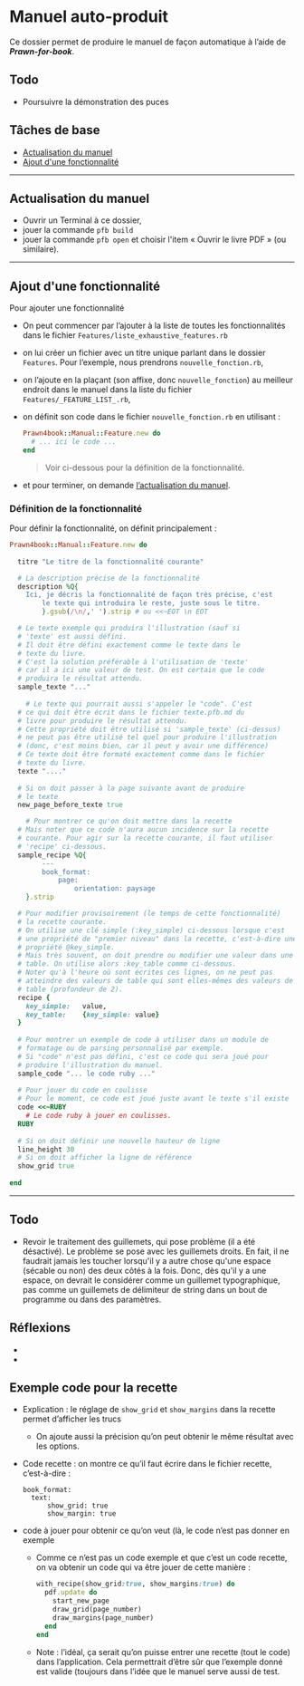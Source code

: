 # Manuel auto-produit

Ce dossier permet de produire le manuel de façon automatique à l’aide de ***Prawn-for-book***.

## Todo

* Poursuivre la démonstration des puces



## Tâches de base

* [Actualisation du manuel](#update-manual)
* [Ajout d'une fonctionnalité](#add-feature)


---

<a name="update-manual"></a>

## Actualisation du manuel

* Ouvrir un Terminal à ce dossier,
* jouer la commande `pfb build`
* jouer la commande `pfb open` et choisir l'item « Ouvrir le livre PDF » (ou similaire).

---

<a name="add-feature"></a>

## Ajout d'une fonctionnalité

Pour ajouter une fonctionnalité

* On peut commencer par l’ajouter à la liste de toutes les fonctionnalités dans le fichier `Features/liste_exhaustive_features.rb`

* on lui créer un fichier avec un titre unique parlant dans le dossier `Features`. Pour l’exemple, nous prendrons `nouvelle_fonction.rb`,

* on l’ajoute en la plaçant (son affixe, donc `nouvelle_fonction`) au meilleur endroit dans le manuel dans la liste du fichier `Features/_FEATURE_LIST_.rb`,

* on définit son code dans le fichier `nouvelle_fonction.rb` en utilisant :

  ~~~ruby
  Prawn4book::Manual::Feature.new do
    # ... ici le code ...
  end
  ~~~

  > Voir ci-dessous pour la définition de la fonctionnalité.

* et pour terminer, on demande [l’actualisation du manuel](#update-manual).

### Définition de la fonctionnalité

Pour définir la fonctionnalité, on définit principalement :

~~~ruby
Prawn4book::Manual::Feature.new do
  
  titre "Le titre de la fonctionnalité courante"

  # La description précise de la fonctionnalité
  description %Q{
  	Ici, je décris la fonctionnalité de façon très précise, c'est
		le texte qui introduira le reste, juste sous le titre.
		}.gsub(/\n/,' ').strip # ou <<~EOT \n EOT

  # Le texte exemple qui produira l'illustration (sauf si
  # 'texte' est aussi défini.
  # Il doit être défini exactement comme le texte dans le
  # texte du livre.
  # C'est la solution préférable à l'utilisation de 'texte'
  # car il a ici une valeur de test. On est certain que le code
  # produira le résultat attendu.
  sample_texte "..."
  
	# Le texte qui pourrait aussi s'appeler le "code". C'est
  # ce qui doit être écrit dans le fichier texte.pfb.md du
  # livre pour produire le résultat attendu. 
  # Cette propriété doit être utilisé si 'sample_texte' (ci-dessus)
  # ne peut pas être utilisé tel quel pour produire l'illustration
  # (donc, c'est moins bien, car il peut y avoir une différence)
  # Ce texte doit être formaté exactement comme dans le fichier
  # texte du livre.
  texte "...."
  
  # Si on doit passer à la page suivante avant de produire
  # le texte
  new_page_before_texte true

	# Pour montrer ce qu'on doit mettre dans la recette 
  # Mais noter que ce code n'aura aucun incidence sur la recette
  # courante. Pour agir sur la recette courante, il faut utiliser
  # 'recipe' ci-dessous.
  sample_recipe %Q{
		---
		book_format:
			page:
				orientation: paysage
	}.strip

  # Pour modifier provisoirement (le temps de cette fonctionnalité)
  # la recette courante.
  # On utilise une clé simple (:key_simple) ci-dessous lorsque c'est
  # une propriété de "premier niveau" dans la recette, c'est-à-dire une
  # propriété @key_simple.
  # Mais très souvent, on doit prendre ou modifier une valeur dans une
  # table. On utilise alors :key_table comme ci-dessous.
  # Noter qu'à l'heure où sont écrites ces lignes, on ne peut pas 
  # atteindre des valeurs de table qui sont elles-mêmes des valeurs de
  # table (profondeur de 2).
  recipe {
  	key_simple:   value,
    key_table:    {key_simple: value}
  }
  
  # Pour montrer un exemple de code à utiliser dans un module de
  # formatage ou de parsing personnalisé par exemple.
  # Si "code" n'est pas défini, c'est ce code qui sera joué pour
  # produire l'illustration du manuel.
  sample_code "... le code ruby ..."
  
  # Pour jouer du code en coulisse
  # Pour le moment, ce code est joué juste avant le texte s'il existe
  code <<~RUBY
  	# Le code ruby à jouer en coulisses.
  RUBY
  
  # Si on doit définir une nouvelle hauteur de ligne
  line_height 30
  # Si on doit afficher la ligne de référence
  show_grid true
  
end
~~~



---



## Todo

* Revoir le traitement des guillemets, qui pose problème (il a été désactivé). Le problème se pose avec les guillemets droits. En fait, il ne faudrait jamais les toucher lorsqu'il y a autre chose qu'une espace (sécable ou non) des deux côtés à la fois. Donc, dès qu'il y a une espace, on devrait le considérer comme un guillemet typographique, pas comme un guillemets de délimiteur de string dans un bout de programme ou dans des paramètres.



## Réflexions

* 
* 

## Exemple code pour la recette

* Explication : le réglage de `show_grid` et `show_margins` dans la recette permet d’afficher les trucs

  * On ajoute aussi la précision qu’on peut obtenir le même résultat avec les options.

* Code recette : on montre ce qu’il faut écrire dans le fichier recette, c’est-à-dire :

  ~~~
  book_format:
  	text:
  		show_grid: true
  		show_margin: true
  ~~~

* code à jouer pour obtenir ce qu’on veut (là, le code n’est pas donner en exemple

  * Comme ce n’est pas un code exemple et que c’est un code recette, on va obtenir un code qui va être jouer de cette manière :

    ~~~ruby
    with_recipe(show_grid:true, show_margins:true) do
      pdf.update do
        start_new_page
        draw_grid(page_number)
        draw_margins(page_number)
      end
    end
    ~~~

  * Note : l’idéal, ça serait qu’on puisse entrer une recette (tout le code) dans l’application. Cela permettrait d’être sûr que l’exemple donné est valide (toujours dans l’idée que le manuel serve aussi de test.
